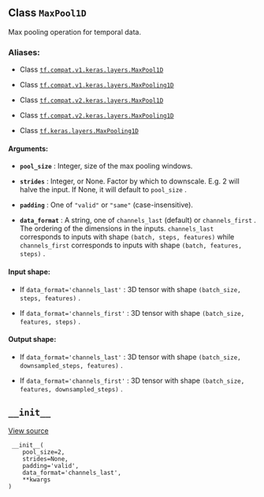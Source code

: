 

## Class  `MaxPool1D` 
Max pooling operation for temporal data.



### Aliases:

- Class [ `tf.compat.v1.keras.layers.MaxPool1D` ](/api_docs/python/tf/keras/layers/MaxPool1D)

- Class [ `tf.compat.v1.keras.layers.MaxPooling1D` ](/api_docs/python/tf/keras/layers/MaxPool1D)

- Class [ `tf.compat.v2.keras.layers.MaxPool1D` ](/api_docs/python/tf/keras/layers/MaxPool1D)

- Class [ `tf.compat.v2.keras.layers.MaxPooling1D` ](/api_docs/python/tf/keras/layers/MaxPool1D)

- Class [ `tf.keras.layers.MaxPooling1D` ](/api_docs/python/tf/keras/layers/MaxPool1D)



#### Arguments:

- **`pool_size`** : Integer, size of the max pooling windows.

- **`strides`** : Integer, or None. Factor by which to downscale.
E.g. 2 will halve the input.
If None, it will default to  `pool_size` .

- **`padding`** : One of  `"valid"`  or  `"same"`  (case-insensitive).

- **`data_format`** : A string,
one of  `channels_last`  (default) or  `channels_first` .
The ordering of the dimensions in the inputs.
 `channels_last`  corresponds to inputs with shape
 `(batch, steps, features)`  while  `channels_first` 
corresponds to inputs with shape
 `(batch, features, steps)` .



#### Input shape:

- If  `data_format='channels_last'` :
3D tensor with shape  `(batch_size, steps, features)` .

- If  `data_format='channels_first'` :
3D tensor with shape  `(batch_size, features, steps)` .



#### Output shape:

- If  `data_format='channels_last'` :
3D tensor with shape  `(batch_size, downsampled_steps, features)` .

- If  `data_format='channels_first'` :
3D tensor with shape  `(batch_size, features, downsampled_steps)` .



##  `__init__` 
[View source](https://github.com/tensorflow/tensorflow/blob/r2.0/tensorflow/python/keras/layers/pooling.py#L142-L151)



```
 __init__(
    pool_size=2,
    strides=None,
    padding='valid',
    data_format='channels_last',
    **kwargs
)
 
```

